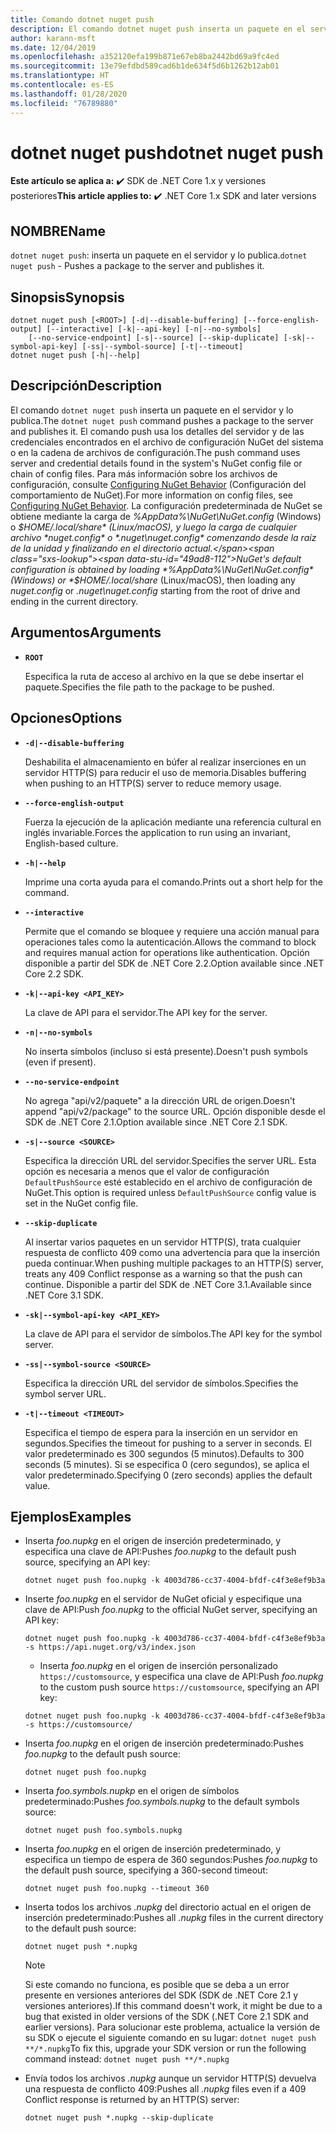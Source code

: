 ```yaml
---
title: Comando dotnet nuget push
description: El comando dotnet nuget push inserta un paquete en el servidor y lo publica.
author: karann-msft
ms.date: 12/04/2019
ms.openlocfilehash: a352120efa199b871e67eb8ba2442bd69a9fc4ed
ms.sourcegitcommit: 13e79efdbd589cad6b1de634f5d6b1262b12ab01
ms.translationtype: HT
ms.contentlocale: es-ES
ms.lasthandoff: 01/28/2020
ms.locfileid: "76789880"
---
```

# <a name="dotnet-nuget-push"></a><span data-ttu-id="49ad8-103">dotnet nuget push</span><span class="sxs-lookup"><span data-stu-id="49ad8-103">dotnet nuget push</span></span>

<span data-ttu-id="49ad8-104">**Este artículo se aplica a:** ✔️ SDK de .NET Core 1.x y versiones posteriores</span><span class="sxs-lookup"><span data-stu-id="49ad8-104">**This article applies to:** ✔️ .NET Core 1.x SDK and later versions</span></span>

<!-- todo: uncomment when all CLI commands are reviewed
[!INCLUDE [topic-appliesto-net-core-all](../../../includes/topic-appliesto-net-core-all.md)]
-->

## <a name="name"></a><span data-ttu-id="49ad8-105">NOMBRE</span><span class="sxs-lookup"><span data-stu-id="49ad8-105">Name</span></span>

<span data-ttu-id="49ad8-106">`dotnet nuget push`: inserta un paquete en el servidor y lo publica.</span><span class="sxs-lookup"><span data-stu-id="49ad8-106">`dotnet nuget push` - Pushes a package to the server and publishes it.</span></span>

## <a name="synopsis"></a><span data-ttu-id="49ad8-107">Sinopsis</span><span class="sxs-lookup"><span data-stu-id="49ad8-107">Synopsis</span></span>

```dotnetcli
dotnet nuget push [<ROOT>] [-d|--disable-buffering] [--force-english-output] [--interactive] [-k|--api-key] [-n|--no-symbols]
    [--no-service-endpoint] [-s|--source] [--skip-duplicate] [-sk|--symbol-api-key] [-ss|--symbol-source] [-t|--timeout]
dotnet nuget push [-h|--help]
```

## <a name="description"></a><span data-ttu-id="49ad8-108">Descripción</span><span class="sxs-lookup"><span data-stu-id="49ad8-108">Description</span></span>

<span data-ttu-id="49ad8-109">El comando `dotnet nuget push` inserta un paquete en el servidor y lo publica.</span><span class="sxs-lookup"><span data-stu-id="49ad8-109">The `dotnet nuget push` command pushes a package to the server and publishes it.</span></span> <span data-ttu-id="49ad8-110">El comando push usa los detalles del servidor y de las credenciales encontrados en el archivo de configuración NuGet del sistema o en la cadena de archivos de configuración.</span><span class="sxs-lookup"><span data-stu-id="49ad8-110">The push command uses server and credential details found in the system's NuGet config file or chain of config files.</span></span> <span data-ttu-id="49ad8-111">Para más información sobre los archivos de configuración, consulte [Configuring NuGet Behavior](/nuget/consume-packages/configuring-nuget-behavior) (Configuración del comportamiento de NuGet).</span><span class="sxs-lookup"><span data-stu-id="49ad8-111">For more information on config files, see [Configuring NuGet Behavior](/nuget/consume-packages/configuring-nuget-behavior).</span></span> <span data-ttu-id="49ad8-112">La configuración predeterminada de NuGet se obtiene mediante la carga de *%AppData%\NuGet\NuGet.config* (Windows) o *$HOME/.local/share* (Linux/macOS), y luego la carga de cualquier archivo *nuget.config* o *.nuget\nuget.config* comenzando desde la raíz de la unidad y finalizando en el directorio actual.</span><span class="sxs-lookup"><span data-stu-id="49ad8-112">NuGet's default configuration is obtained by loading *%AppData%\NuGet\NuGet.config* (Windows) or *$HOME/.local/share* (Linux/macOS), then loading any *nuget.config* or *.nuget\nuget.config* starting from the root of drive and ending in the current directory.</span></span>

## <a name="arguments"></a><span data-ttu-id="49ad8-113">Argumentos</span><span class="sxs-lookup"><span data-stu-id="49ad8-113">Arguments</span></span>

* **`ROOT`**

  <span data-ttu-id="49ad8-114">Especifica la ruta de acceso al archivo en la que se debe insertar el paquete.</span><span class="sxs-lookup"><span data-stu-id="49ad8-114">Specifies the file path to the package to be pushed.</span></span>

## <a name="options"></a><span data-ttu-id="49ad8-115">Opciones</span><span class="sxs-lookup"><span data-stu-id="49ad8-115">Options</span></span>

* **`-d|--disable-buffering`**

  <span data-ttu-id="49ad8-116">Deshabilita el almacenamiento en búfer al realizar inserciones en un servidor HTTP(S) para reducir el uso de memoria.</span><span class="sxs-lookup"><span data-stu-id="49ad8-116">Disables buffering when pushing to an HTTP(S) server to reduce memory usage.</span></span>

* **`--force-english-output`**

  <span data-ttu-id="49ad8-117">Fuerza la ejecución de la aplicación mediante una referencia cultural en inglés invariable.</span><span class="sxs-lookup"><span data-stu-id="49ad8-117">Forces the application to run using an invariant, English-based culture.</span></span>

* **`-h|--help`**

  <span data-ttu-id="49ad8-118">Imprime una corta ayuda para el comando.</span><span class="sxs-lookup"><span data-stu-id="49ad8-118">Prints out a short help for the command.</span></span>

* **`--interactive`**

  <span data-ttu-id="49ad8-119">Permite que el comando se bloquee y requiere una acción manual para operaciones tales como la autenticación.</span><span class="sxs-lookup"><span data-stu-id="49ad8-119">Allows the command to block and requires manual action for operations like authentication.</span></span> <span data-ttu-id="49ad8-120">Opción disponible a partir del SDK de .NET Core 2.2.</span><span class="sxs-lookup"><span data-stu-id="49ad8-120">Option available since .NET Core 2.2 SDK.</span></span>

* **`-k|--api-key <API_KEY>`**

  <span data-ttu-id="49ad8-121">La clave de API para el servidor.</span><span class="sxs-lookup"><span data-stu-id="49ad8-121">The API key for the server.</span></span>

* **`-n|--no-symbols`**

  <span data-ttu-id="49ad8-122">No inserta símbolos (incluso si está presente).</span><span class="sxs-lookup"><span data-stu-id="49ad8-122">Doesn't push symbols (even if present).</span></span>

* **`--no-service-endpoint`**

  <span data-ttu-id="49ad8-123">No agrega "api/v2/paquete" a la dirección URL de origen.</span><span class="sxs-lookup"><span data-stu-id="49ad8-123">Doesn't append "api/v2/package" to the source URL.</span></span> <span data-ttu-id="49ad8-124">Opción disponible desde el SDK de .NET Core 2.1.</span><span class="sxs-lookup"><span data-stu-id="49ad8-124">Option available since .NET Core 2.1 SDK.</span></span>

* **`-s|--source <SOURCE>`**

  <span data-ttu-id="49ad8-125">Especifica la dirección URL del servidor.</span><span class="sxs-lookup"><span data-stu-id="49ad8-125">Specifies the server URL.</span></span> <span data-ttu-id="49ad8-126">Esta opción es necesaria a menos que el valor de configuración `DefaultPushSource` esté establecido en el archivo de configuración de NuGet.</span><span class="sxs-lookup"><span data-stu-id="49ad8-126">This option is required unless `DefaultPushSource` config value is set in the NuGet config file.</span></span>

* **`--skip-duplicate`**

  <span data-ttu-id="49ad8-127">Al insertar varios paquetes en un servidor HTTP(S), trata cualquier respuesta de conflicto 409 como una advertencia para que la inserción pueda continuar.</span><span class="sxs-lookup"><span data-stu-id="49ad8-127">When pushing multiple packages to an HTTP(S) server, treats any 409 Conflict response as a warning so that the push can continue.</span></span> <span data-ttu-id="49ad8-128">Disponible a partir del SDK de .NET Core 3.1.</span><span class="sxs-lookup"><span data-stu-id="49ad8-128">Available since .NET Core 3.1 SDK.</span></span>

* **`-sk|--symbol-api-key <API_KEY>`**

  <span data-ttu-id="49ad8-129">La clave de API para el servidor de símbolos.</span><span class="sxs-lookup"><span data-stu-id="49ad8-129">The API key for the symbol server.</span></span>

* **`-ss|--symbol-source <SOURCE>`**

  <span data-ttu-id="49ad8-130">Especifica la dirección URL del servidor de símbolos.</span><span class="sxs-lookup"><span data-stu-id="49ad8-130">Specifies the symbol server URL.</span></span>

* **`-t|--timeout <TIMEOUT>`**

  <span data-ttu-id="49ad8-131">Especifica el tiempo de espera para la inserción en un servidor en segundos.</span><span class="sxs-lookup"><span data-stu-id="49ad8-131">Specifies the timeout for pushing to a server in seconds.</span></span> <span data-ttu-id="49ad8-132">El valor predeterminado es 300 segundos (5 minutos).</span><span class="sxs-lookup"><span data-stu-id="49ad8-132">Defaults to 300 seconds (5 minutes).</span></span> <span data-ttu-id="49ad8-133">Si se especifica 0 (cero segundos), se aplica el valor predeterminado.</span><span class="sxs-lookup"><span data-stu-id="49ad8-133">Specifying 0 (zero seconds) applies the default value.</span></span>

## <a name="examples"></a><span data-ttu-id="49ad8-134">Ejemplos</span><span class="sxs-lookup"><span data-stu-id="49ad8-134">Examples</span></span>

* <span data-ttu-id="49ad8-135">Inserta *foo.nupkg* en el origen de inserción predeterminado, y especifica una clave de API:</span><span class="sxs-lookup"><span data-stu-id="49ad8-135">Pushes *foo.nupkg* to the default push source, specifying an API key:</span></span>

  ```dotnetcli
  dotnet nuget push foo.nupkg -k 4003d786-cc37-4004-bfdf-c4f3e8ef9b3a
  ```

* <span data-ttu-id="49ad8-136">Inserte *foo.nupkg* en el servidor de NuGet oficial y especifique una clave de API:</span><span class="sxs-lookup"><span data-stu-id="49ad8-136">Push *foo.nupkg* to the official NuGet server, specifying an API key:</span></span>

  ```dotnetcli
  dotnet nuget push foo.nupkg -k 4003d786-cc37-4004-bfdf-c4f3e8ef9b3a -s https://api.nuget.org/v3/index.json
  ```
  
  * <span data-ttu-id="49ad8-137">Inserta *foo.nupkg* en el origen de inserción personalizado `https://customsource`, y especifica una clave de API:</span><span class="sxs-lookup"><span data-stu-id="49ad8-137">Push *foo.nupkg* to the custom push source `https://customsource`, specifying an API key:</span></span>

  ```dotnetcli
  dotnet nuget push foo.nupkg -k 4003d786-cc37-4004-bfdf-c4f3e8ef9b3a -s https://customsource/
  ```

* <span data-ttu-id="49ad8-138">Inserta *foo.nupkg* en el origen de inserción predeterminado:</span><span class="sxs-lookup"><span data-stu-id="49ad8-138">Pushes *foo.nupkg* to the default push source:</span></span>

  ```dotnetcli
  dotnet nuget push foo.nupkg
  ```

* <span data-ttu-id="49ad8-139">Inserta *foo.symbols.nupkp* en el origen de símbolos predeterminado:</span><span class="sxs-lookup"><span data-stu-id="49ad8-139">Pushes *foo.symbols.nupkg* to the default symbols source:</span></span>

  ```dotnetcli
  dotnet nuget push foo.symbols.nupkg
  ```

* <span data-ttu-id="49ad8-140">Inserta *foo.nupkg* en el origen de inserción predeterminado, y especifica un tiempo de espera de 360 segundos:</span><span class="sxs-lookup"><span data-stu-id="49ad8-140">Pushes *foo.nupkg* to the default push source, specifying a 360-second timeout:</span></span>

  ```dotnetcli
  dotnet nuget push foo.nupkg --timeout 360
  ```

* <span data-ttu-id="49ad8-141">Inserta todos los archivos *.nupkg*  del directorio actual en el origen de inserción predeterminado:</span><span class="sxs-lookup"><span data-stu-id="49ad8-141">Pushes all *.nupkg* files in the current directory to the default push source:</span></span>

  ```dotnetcli
  dotnet nuget push *.nupkg
  ```

  > [!NOTE]
  > <span data-ttu-id="49ad8-142">Si este comando no funciona, es posible que se deba a un error presente en versiones anteriores del SDK (SDK de .NET Core 2.1 y versiones anteriores).</span><span class="sxs-lookup"><span data-stu-id="49ad8-142">If this command doesn't work, it might be due to a bug that existed in older versions of the SDK (.NET Core 2.1 SDK and earlier versions).</span></span>
  > <span data-ttu-id="49ad8-143">Para solucionar este problema, actualice la versión de su SDK o ejecute el siguiente comando en su lugar: `dotnet nuget push **/*.nupkg`</span><span class="sxs-lookup"><span data-stu-id="49ad8-143">To fix this, upgrade your SDK version or run the following command instead: `dotnet nuget push **/*.nupkg`</span></span>

* <span data-ttu-id="49ad8-144">Envía todos los archivos *.nupkg* aunque un servidor HTTP(S) devuelva una respuesta de conflicto 409:</span><span class="sxs-lookup"><span data-stu-id="49ad8-144">Pushes all *.nupkg* files even if a 409 Conflict response is returned by an HTTP(S) server:</span></span>

  ```dotnetcli
  dotnet nuget push *.nupkg --skip-duplicate
  ```
